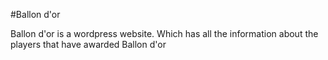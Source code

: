 #Ballon d'or

Ballon d'or is a wordpress website.
Which has all the information about the players that have awarded Ballon d'or
